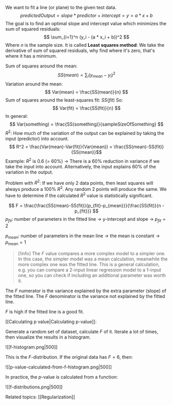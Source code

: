 We want to fit a line (or plane) to the given test data.
$$
predictedOutput = slope * predictor + intercept = y = a * x + b 
$$
The goal is to find an optimal slope and intercept value which minimizes the sum of squared residuals:
$$
\sum_{i=1}^n (y_i - (a * x_i + b))^2
$$
Where $n$ is the sample size. It is called **Least squares method**: We take the derivative of sum of squared residuals, why find where it's zero, that's where it has a minimum.

Sum of squares around the mean:
$$
SS(mean)=\sum_i (y_{mean}-y_i)^2
$$
Variation around the mean:
$$
Var(mean) = \frac{SS(mean)}{n}
$$
Sum of squares around the least-squares fit: $SS(fit)$
So:
$$
Var(fit) = \frac{SS(fit)}{n}
$$
In general:
$$
Var(something) = \frac{SS(something)}{sampleSizeOfSomething}
$$
$R^2$: How much of the variation of the output can be explained by taking the input (predictor) into account.
$$
R^2 = \frac{Var(mean)-Var(fit)}{Var(mean)} =
\frac{SS(mean)-SS(fit)}{SS(mean)}$$
Example: $R^2$ is 0.6 (= 60%) -> There is a 60% reduction in variance if we take the input into account. Alternatively, the input explains 60% of the variation in the output.

Problem with $R^2$: If we have only 2 data points, then least squares will always produce a 100% $R^2$. Any random 2 points will produce the same. We have to determine if the calculated $R^2$ value is statistically significant.

$$
F = \frac{\frac{SS(mean)-SS(fit)}{p_{fit}-p_{mean}}}{\frac{SS(fit)}{n - p_{fit}}}
$$
$p_{fit}$: number of parameters in the fitted line -> y-intercept and slope -> $p_{fit} = 2$

$p_{mean}$: number of parameters in the mean line -> the mean is constant -> $p_{mean} = 1$

> [!info]
> The $F$ value compares a more complex model to a simpler one. In this case, the simpler model was a mean calculation, meanwhile the more complex one was the fitted line. This is a general calculation, e.g. you can compare a 2-input linear regression model to a 1-input one, so you can check if including an additional parameter was worth it.

The $F$ numerator is the variance explained by the extra parameter (slope) of the fitted line.
The $F$ denominator is the variance not explained by the fitted line.

$F$ is high if the fitted line is a good fit.

[[Calculating p value|Calculating p-value]]:

Generate a random set of dataset, calculate $F$ of it. Iterate a lot of times, then visualize the results in a histogram.
 
![[f-histogram.png|500]]

This is the $F$-distribution. If the original data has $F=6$, then:

![[p-value-calculated-from-f-histogram.png|500]]

In practice, the $p$-value is calculated from a function:

![[f-distributions.png|500]]

Related topics:
[[Regularization]]